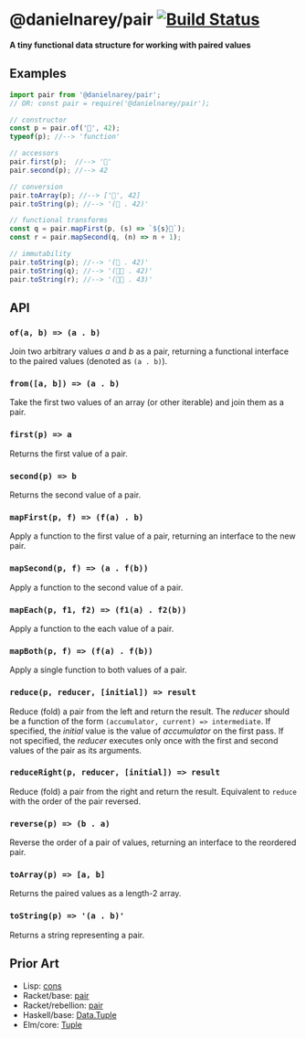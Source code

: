 # @danielnarey/pair [![Build Status](https://travis-ci.com/danielnarey/pair.svg?branch=master)](https://travis-ci.com/danielnarey/pair)

**A tiny functional data structure for working with paired values**


## Examples

```js
import pair from '@danielnarey/pair';
// OR: const pair = require('@danielnarey/pair');

// constructor
const p = pair.of('🍐', 42);
typeof(p); //--> 'function'

// accessors
pair.first(p);  //--> '🍐'
pair.second(p); //--> 42

// conversion
pair.toArray(p); //--> ['🍐', 42]
pair.toString(p); //--> '(🍐 . 42)'

// functional transforms
const q = pair.mapFirst(p, (s) => `${s}🍎`);
const r = pair.mapSecond(q, (n) => n + 1);

// immutability
pair.toString(p); //--> '(🍐 . 42)'
pair.toString(q); //--> '(🍐🍎 . 42)'
pair.toString(r); //--> '(🍐🍎 . 43)'

```

## API

### `of(a, b) => (a . b)`
Join two arbitrary values *a* and *b* as a pair, returning a functional interface to the paired values (denoted as `(a . b)`).

### `from([a, b]) => (a . b)`
Take the first two values of an array (or other iterable) and join them as a pair. 

### `first(p) => a`
Returns the first value of a pair.

### `second(p) => b`
Returns the second value of a pair.

### `mapFirst(p, f) => (f(a) . b)`
Apply a function to the first value of a pair, returning an interface to the new pair.

### `mapSecond(p, f) => (a . f(b))`
Apply a function to the second value of a pair.

### `mapEach(p, f1, f2) => (f1(a) . f2(b))`
Apply a function to the each value of a pair.

### `mapBoth(p, f) => (f(a) . f(b))`
Apply a single function to both values of a pair.

### `reduce(p, reducer, [initial]) => result`
Reduce (fold) a pair from the left and return the result. The *reducer* should be a function of the form `(accumulator, current) => intermediate`. If specified, the *initial* value is the value of *accumulator* on the first pass. If not specified, the *reducer* executes only once with the first and second values of the pair as its arguments.

### `reduceRight(p, reducer, [initial]) => result`
Reduce (fold) a pair from the right and return the result. Equivalent to `reduce` with the order of the pair reversed.

### `reverse(p) => (b . a)`
Reverse the order of a pair of values, returning an interface to the reordered pair.

### `toArray(p) => [a, b]`
Returns the paired values as a length-2 array.

### `toString(p) => '(a . b)'`
Returns a string representing a pair. 


## Prior Art
- Lisp: [cons](https://en.m.wikipedia.org/wiki/Cons)
- Racket/base: [pair](https://docs.racket-lang.org/reference/pairs.html)
- Racket/rebellion: [pair](https://docs.racket-lang.org/rebellion/Pairs.html)
- Haskell/base: [Data.Tuple](https://hackage.haskell.org/package/base-4.12.0.0/docs/Data-Tuple.html)
- Elm/core: [Tuple](https://package.elm-lang.org/packages/elm/core/latest/Tuple)
